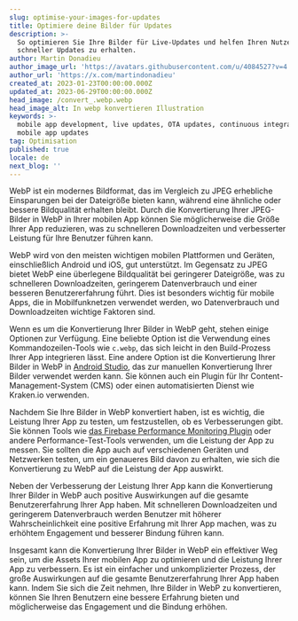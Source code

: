 ```yaml
---
slug: optimise-your-images-for-updates
title: Optimiere deine Bilder für Updates
description: >-
  So optimieren Sie Ihre Bilder für Live-Updates und helfen Ihren Nutzern,
  schneller Updates zu erhalten.
author: Martin Donadieu
author_image_url: 'https://avatars.githubusercontent.com/u/4084527?v=4'
author_url: 'https://x.com/martindonadieu'
created_at: 2023-01-23T00:00:00.000Z
updated_at: 2023-06-29T00:00:00.000Z
head_image: /convert_.webp.webp
head_image_alt: In webp konvertieren Illustration
keywords: >-
  mobile app development, live updates, OTA updates, continuous integration,
  mobile app updates
tag: Optimisation
published: true
locale: de
next_blog: ''
---
```


WebP ist ein modernes Bildformat, das im Vergleich zu JPEG erhebliche Einsparungen bei der Dateigröße bieten kann, während eine ähnliche oder bessere Bildqualität erhalten bleibt. Durch die Konvertierung Ihrer JPEG-Bilder in WebP in Ihrer mobilen App können Sie möglicherweise die Größe Ihrer App reduzieren, was zu schnelleren Downloadzeiten und verbesserter Leistung für Ihre Benutzer führen kann.

WebP wird von den meisten wichtigen mobilen Plattformen und Geräten, einschließlich Android und iOS, gut unterstützt. Im Gegensatz zu JPEG bietet WebP eine überlegene Bildqualität bei geringerer Dateigröße, was zu schnelleren Downloadzeiten, geringerem Datenverbrauch und einer besseren Benutzererfahrung führt. Dies ist besonders wichtig für mobile Apps, die in Mobilfunknetzen verwendet werden, wo Datenverbrauch und Downloadzeiten wichtige Faktoren sind.

Wenn es um die Konvertierung Ihrer Bilder in WebP geht, stehen einige Optionen zur Verfügung. Eine beliebte Option ist die Verwendung eines Kommandozeilen-Tools wie `c.webp`, das sich leicht in den Build-Prozess Ihrer App integrieren lässt. Eine andere Option ist die Konvertierung Ihrer Bilder in WebP in [Android Studio](https://sites.google.com/a/android.com/tools/tech-docs/.webp/), das zur manuellen Konvertierung Ihrer Bilder verwendet werden kann. Sie können auch ein Plugin für Ihr Content-Management-System (CMS) oder einen automatisierten Dienst wie Kraken.io verwenden.

Nachdem Sie Ihre Bilder in WebP konvertiert haben, ist es wichtig, die Leistung Ihrer App zu testen, um festzustellen, ob es Verbesserungen gibt. Sie können Tools wie [das Firebase Performance Monitoring Plugin](https://github.com/capawesome-team/capacitor-firebase/tree/main/packages/performance/) oder andere Performance-Test-Tools verwenden, um die Leistung der App zu messen. Sie sollten die App auch auf verschiedenen Geräten und Netzwerken testen, um ein genaueres Bild davon zu erhalten, wie sich die Konvertierung zu WebP auf die Leistung der App auswirkt.

Neben der Verbesserung der Leistung Ihrer App kann die Konvertierung Ihrer Bilder in WebP auch positive Auswirkungen auf die gesamte Benutzererfahrung Ihrer App haben. Mit schnelleren Downloadzeiten und geringerem Datenverbrauch werden Benutzer mit höherer Wahrscheinlichkeit eine positive Erfahrung mit Ihrer App machen, was zu erhöhtem Engagement und besserer Bindung führen kann.

Insgesamt kann die Konvertierung Ihrer Bilder in WebP ein effektiver Weg sein, um die Assets Ihrer mobilen App zu optimieren und die Leistung Ihrer App zu verbessern. Es ist ein einfacher und unkomplizierter Prozess, der große Auswirkungen auf die gesamte Benutzererfahrung Ihrer App haben kann. Indem Sie sich die Zeit nehmen, Ihre Bilder in WebP zu konvertieren, können Sie Ihren Benutzern eine bessere Erfahrung bieten und möglicherweise das Engagement und die Bindung erhöhen.